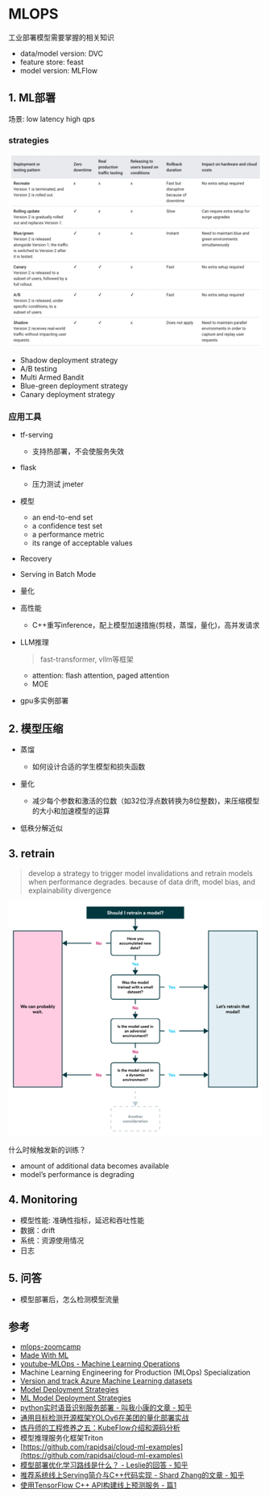 # MLOPS

工业部署模型需要掌握的相关知识

- data/model version: DVC
- feature store: feast
- model version: MLFlow


## 1. ML部署

场景: low latency high qps

### strategies

![deployment](../.github/assets/02ml-deployment.png)

- Shadow deployment strategy
- A/B testing
- Multi Armed Bandit
- Blue-green deployment strategy
- Canary deployment strategy


### 应用工具
- tf-serving
  - 支持热部署，不会使服务失效

- flask
  - 压力测试 jmeter


- 模型
  - an end-to-end set
  - a confidence test set
  - a performance metric
  - its range of acceptable values

- Recovery


- Serving in Batch Mode

- 量化


- 高性能
  - C++重写inference，配上模型加速措施(剪枝，蒸馏，量化)，高并发请求


- LLM推理
  > fast-transformer, vllm等框架
  - attention: flash attention, paged attention
  - MOE

- gpu多实例部署


## 2. 模型压缩

- 蒸馏
  - 如何设计合适的学生模型和损失函数

- 量化
  - 减少每个参数和激活的位数（如32位浮点数转换为8位整数)，来压缩模型的大小和加速模型的运算

- 低秩分解近似


## 3. retrain
> develop a strategy to trigger model invalidations and retrain models when performance degrades.
> because of data drift, model bias, and explainability divergence

![](../.github/assets/02ml-retraining.png)

什么时候触发新的训练？
- amount of additional data becomes available
- model’s performance is degrading


## 4. Monitoring
- 模型性能: 准确性指标，延迟和吞吐性能
- 数据：drift
- 系统：资源使用情况
- 日志


## 5. 问答
- 模型部署后，怎么检测模型流量


## 参考
- [mlops-zoomcamp](https://github.com/DataTalksClub/mlops-zoomcamp)
- [Made With ML](https://madewithml.com/)
- [youtube-MLOps - Machine Learning Operations](https://www.youtube.com/playlist?list=PL3N9eeOlCrP5a6OA473MA4KnOXWnUyV_J)
- Machine Learning Engineering for Production (MLOps) Specialization
- [Version and track Azure Machine Learning datasets](https://learn.microsoft.com/en-us/azure/machine-learning/how-to-version-track-datasets?view=azureml-api-1)
- [Model Deployment Strategies](https://neptune.ai/blog/model-deployment-strategies)
- [ML Model Deployment Strategies](https://www.tensorops.ai/post/ml-model-deployment-strategies)
- [python实时语音识别服务部署 - 叫我小康的文章 - 知乎](https://zhuanlan.zhihu.com/p/467364921)
- [通用目标检测开源框架YOLOv6在美团的量化部署实战](https://tech.meituan.com/2022/09/22/yolov6-quantization-in-meituan.html)
- [炼丹师的工程修养之五：KubeFlow介绍和源码分析](https://zhuanlan.zhihu.com/p/98889237)
- 模型推理服务化框架Triton
- [https://github.com/rapidsai/cloud-ml-examples](https://github.com/rapidsai/cloud-ml-examples)
- [模型部署优化学习路线是什么？ - Leslie的回答 - 知乎](https://www.zhihu.com/question/411393222/answer/2359479242)
- [推荐系统线上Serving简介与C++代码实现 - Shard Zhang的文章 - 知乎](https://zhuanlan.zhihu.com/p/659652013)
- [使用TensorFlow C++ API构建线上预测服务 - 篇1](https://mathmach.com/6d246b32/)
